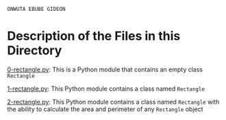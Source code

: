 ```
ONWUTA EBUBE GIDEON
```

# Description of the Files in this Directory


[0-rectangle.py](./0-rectangle.py): This is a Python module that contains an empty class ``Rectangle``



[1-rectangle.py](./1-rectangle.py): This Python module contains a class named ``Rectangle``



[2-rectangle.py](./2-rectangle.py): This Python module contains a class named ``Rectangle`` with the ability to calculate the area and perimeter of any ``Rectangle`` object

